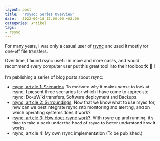 ```yaml
---
layout: post
title:  "rsync: Series Overview"
date:   2022-06-18 15:00:00 +02:00
categories: Artikel
tags:
- rsync
---
```


For many years, I was only a casual user of
[rsync](https://en.wikipedia.org/wiki/Rsync) and used it mostly for one-off file
transfers.

Over time, I found rsync useful in more and more cases, and would recommend
every computer user put this great tool into their toolbox 🛠 🧰 !

I’m publishing a series of blog posts about rsync:

* [rsync, article 1: Scenarios](../2022-06-18-rsync-article-1-scenarios/). To
  motivate why it makes sense to look at rsync, I present three scenarios for
  which I have come to appreciate rsync: DokuWiki transfers, Software deployment
  and Backups.
* [rsync, article 2: Surroundings](../2022-07-02-rsync-surroundings/). Now that
  we know what to use rsync for, how can we best integrate rsync into monitoring
  and alerting, and on which operating systems does it work?
* [rsync, article 3: How does rsync
  work?](../2022-07-02-rsync-how-does-it-work). With rsync up and running, it’s
  time to take a peek under the hood of rsync to better understand how it works.
* rsync, article 4: My own rsync implementation (To be published.)
